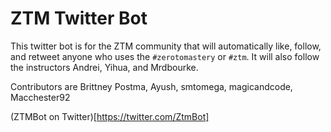 # ZTM Twitter Bot

This twitter bot is for the ZTM community that will automatically like, follow, and retweet anyone who uses the
`#zerotomastery` or `#ztm`. It will also follow the instructors Andrei, Yihua, and Mrdbourke.

Contributors are Brittney Postma, Ayush, smtomega, magicandcode, Macchester92

(ZTMBot on Twitter)[https://twitter.com/ZtmBot]

